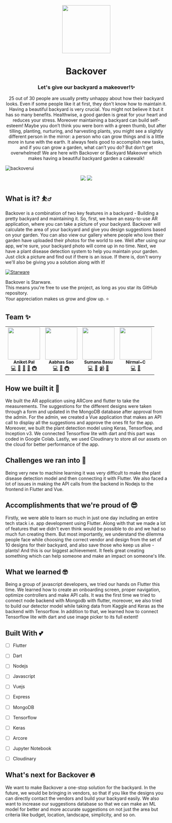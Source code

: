 
<p align='center'><img src='https://res.cloudinary.com/dguy8qpzi/image/upload/v1632501398/backoverLogo_wawqva.png' width="150" ></p>
<h1 align='center'>Backover</h1>
<h3 align='center'>Let's give our backyard a makeover!✨</h3>
<p align='center'>25 out of 30 people are usually pretty unhappy about how their backyard looks. Even if some people like it at first, they don't know how to maintain it. Having a beautiful backyard is very crucial. You might not believe it but it has so many benefits. Healthwise, a good garden is great for your heart and reduces your stress. Moreover maintaining a backyard can build self-esteem! Maybe you don’t think you were born with a green thumb, but after tilling, planting, nurturing, and harvesting plants, you might see a slightly different person in the mirror: a person who can grow things and is a little more in tune with the earth. It always feels good to accomplish new tasks, and if you can grow a garden, what can’t you do? But don't get overwhelmed! We are here with Backover or Backyard Makeover which makes having a beautiful backyard garden a cakewalk!</p>

![backoverui](https://user-images.githubusercontent.com/67703407/134806950-4404b7a0-7757-4359-b6a6-744a2a06cf92.jpeg)



<p align='center'>
<img src='http://ForTheBadge.com/images/badges/built-by-developers.svg'>&nbsp;<img src='http://ForTheBadge.com/images/badges/built-with-love.svg'>
</p>

## What is it? ⛹️‍♂️
Backover is a combination of two key features in a backyard - Building a pretty backyard and maintaining it. So, first, we have an easy-to-use AR application, where you can take a picture of your backyard. Backover will calculate the area of your backyard and give you design suggestions based on your garden. You can also view our gallery where people who love their garden have uploaded their photos for the world to see. Well after using our app, we're sure, your backyard photo will come up in no time. Next, we have a plant disease detection system to help you maintain your garden. Just click a picture and find out if there is an issue. If there is, don't worry we'll also be giving you a solution along with it!


[![Starware](https://img.shields.io/badge/⭐-Starware-f5a91a?labelColor=black)](https://github.com/zepfietje/starware)

Backover is Starware.  
This means you're free to use the project, as long as you star its GitHub repository.  
Your appreciation makes us grow and glow up. ⭐




## Team ✨


<!-- ALL-CONTRIBUTORS-LIST:START - Do not remove or modify this section -->
<!-- prettier-ignore-start -->
<!-- markdownlint-disable -->
<table>
  <tr>
    <td align="center"><a href="https://aniket.live"><img src="https://avatars.githubusercontent.com/u/67703407?v=4?s=100" width="100px;" alt=""/><br /><sub><b>Aniket Pal</b></sub></a><br /><a href="https://github.com/betaoverflow/donna/commits?author=Aniket762" title="Code">💻</a> <a href="https://github.com/betaoverflow/donna/commits?author=Aniket762" title="Documentation">📖</a> <a href="#ideas-Aniket762" title="Ideas, Planning, & Feedback">🤔</a> <a href="#projectManagement-Aniket762" title="Project Management">📆</a> <a href="#infra-Aniket762" title="Infrastructure (Hosting, Build-Tools, etc)">🚇</a></td>
    <td align="center"><a href="http://aabhassao.me"><img src="https://avatars.githubusercontent.com/u/58210877?v=4?s=100" width="100px;" alt=""/><br /><sub><b>Aabhas Sao </b></sub></a><br /><a href="https://github.com/betaoverflow/donna/commits?author=aabhas-sao" title="Code">💻</a> <a href="#design-aabhas-sao" title="Design">🎨</a> <a href="#infra-aabhas-sao" title="Infrastructure (Hosting, Build-Tools, etc)">🚇</a></td>
    <td align="center"><a href="https://sumana.live/"><img src="https://avatars.githubusercontent.com/u/63084088?v=4?s=100" width="100px;" alt=""/><br /><sub><b>Sumana Basu</b></sub></a><br /><a href="https://github.com/betaoverflow/donna/commits?author=sumana2001" title="Code">💻</a> <a href="https://github.com/betaoverflow/donna/commits?author=sumana2001" title="Documentation">📖</a> <a href="#video-sumana2001" title="Videos">📹</a> <a href="#talk-sumana2001" title="Talks">📢</a></td>
    <td align="center"><a href="http://nirmalchathura.wordpress.com"><img src="https://avatars.githubusercontent.com/u/79088015?v=4?s=100" width="100px;" alt=""/><br /><sub><b>Nirmal-C</b></sub></a><br /><a href="https://github.com/betaoverflow/donna/commits?author=Nirmal-C" title="Code">💻</a> <a href="#plugin-Nirmal-C" title="Plugin/utility libraries">🔌</a></td>
  </tr>
</table>



## How we built it 🤖
We built the AR application using ARCore and flutter to take the measurements. The suggestions for the different designs were taken through a form and updated in the MongoDB database after approval from the admin. For the admin, we created a Vue application that makes an API call to display all the suggestions and approve the ones fit for the app. Moreover, we built the plant detection model using Keras, Tensorflow, and Inception v3. We connected Tensorflow lite with dart and this part was coded in Google Colab. Lastly, we used Cloudinary to store all our assets on the cloud for better performance of the app.

## Challenges we ran into 🥺
Being very new to machine learning it was very difficult to make the plant disease detection model and then connecting it with Flutter. We also faced a lot of issues in making the API calls from the backend in Nodejs to the frontend in Flutter and Vue. 

## Accomplishments that we're proud of 😎
Firstly, we were able to learn so much in just one day including an entire tech stack i.e. app development using Flutter. Along with that we made a lot of features that we didn't even think would be possible to do and we had so much fun creating them. But most importantly, we understand the dilemma people face while choosing the correct vendor and design from the set of 10 designs for their backyard, and also save those who keep us alive - plants! And this is our biggest achievement. It feels great creating something which can help someone and make an impact on someone's life.


## What we learned 🤓
Being a group of javascript developers, we tried our hands on Flutter this time. We learned how to create an onboarding screen, proper navigation, optimize controllers and make API calls. It was the first time we tried to connect node backend with Mongodb with flutter, moreover, we also tried to build our detector model while taking data from Kaggle and Keras as the backend with Tensorflow. In addition to that, we learned how to connect Tensorflow lite with dart and use image picker to its full extent! 


## Built With 💕
- [ ] Flutter
- [ ] Dart
- [ ] Nodejs
- [ ] Javascript
- [ ] Vuejs
- [ ] Express
- [ ] MongoDB
- [ ] Tensorflow
- [ ] Keras
- [ ] Arcore
- [ ] Jupyter Notebook
- [ ] Cloudinary



## What's next for Backover 🔥
We want to make Backover a one-stop solution for the backyard. In the future, we would be bringing in vendors, so that if you like the designs you can directly contact the vendors and build your backyard easily. We also want to increase our suggestions database so that we can make an ML model for better and more accurate suggestions on not just the area but criteria like budget, location, landscape, simplicity, and so on.
